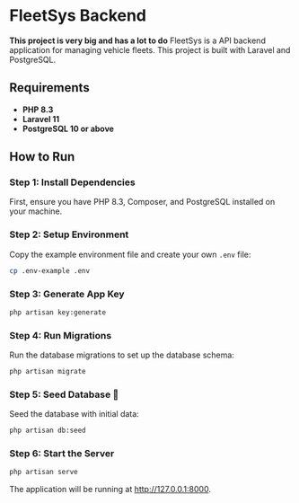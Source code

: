 # FleetSys Backend
**This project is very big and has a lot to do**
FleetSys is a API backend application for managing vehicle fleets. This project is built with Laravel and PostgreSQL.

## Requirements

- **PHP 8.3**
- **Laravel 11**
- **PostgreSQL 10 or above**

## How to Run

### Step 1: Install Dependencies

First, ensure you have PHP 8.3, Composer, and PostgreSQL installed on your machine.

### Step 2: Setup Environment

Copy the example environment file and create your own `.env` file:

```sh
cp .env-example .env
```

### Step 3: Generate App Key

```sh
php artisan key:generate
```
### Step 4: Run Migrations

Run the database migrations to set up the database schema:

```sh
php artisan migrate
```
### Step 5: Seed Database 🌱

Seed the database with initial data:

```sh
php artisan db:seed
```

### Step 6: Start the Server

```sh
php artisan serve
```
The application will be running at http://127.0.0.1:8000.
